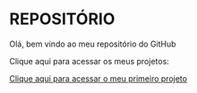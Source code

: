 # REPOSITÓRIO
 Olá, bem vindo ao meu repositório do GitHub

 Clique aqui para acessar os meus projetos:

 <a href="https://arthurzacarias.github.io/html-css/desafios/des010/android.html">Clique aqui para acessar o meu primeiro projeto</a>
